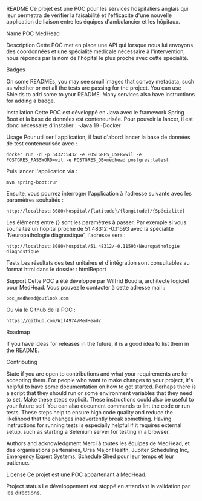 README
Ce projet est une POC pour les services hospitaliers anglais qui leur permettra de vérifier la faisabilité et l'efficacité d'une nouvelle application de liaison entre les équipes d'ambulancier et les hôpitaux.

Name
POC MedHead

Description
Cette POC met en place une API qui lorsque nous lui envoyons des coordonnées et une spécialité médicale nécessaire à l'intervention, nous réponds par la nom de l'hôpital le plus proche avec cette spécialité.

Badges

On some READMEs, you may see small images that convey metadata, such as whether or not all the tests are passing for the project. You can use Shields to add some to your README. Many services also have instructions for adding a badge.

Installation
Cette POC est développé en Java avec le framework Spring Boot et la base de données est conteneurisée. Pour pouvoir la lancer, il est donc nécessaire d'installer :
-Java 19
-Docker

Usage
Pour utiliser l'application, il faut d'abord lancer la base de données de test conteneurisée avec :

    docker run -d -p 5432:5432 -e POSTGRES_USER=wil -e POSTGRES_PASSWORD=wil -e POSTGRES_DB=medhead postgres:latest

Puis lancer l'application via :

    mvn spring-boot:run

Ensuite, vous pourrez interroger l'application à l'adresse suivante avec les paramètres souhaités :

    http://localhost:8080/hospital/{latitude}/{longitude}/{Spécialité}

Les éléments entre {} sont les paramètres à passer. Par exemple si vous souhaitez un hôpital proche de 51.48312:-0.11593 avec la spécialité 'Neuropathologie diagnostique', l'adresse sera :

    http://localhost:8080/hospital/51.48312/-0.11593/Neuropathologie diagnostique

Tests
Les résultats des test unitaires et d'intégration sont consultables au format html dans le dossier : htmlReport

Support
Cette POC a été développé par Wilfrid Boudia, architecte logiciel pour MedHead. Vous pouvez le contacter à cette adresse mail :

    poc_medhead@outlook.com

Ou via le Github de la POC :

    https://github.com/Wil4974/MedHead/

Roadmap

If you have ideas for releases in the future, it is a good idea to list them in the README.

Contributing

State if you are open to contributions and what your requirements are for accepting them.
For people who want to make changes to your project, it's helpful to have some documentation on how to get started. Perhaps there is a script that they should run or some environment variables that they need to set. Make these steps explicit. These instructions could also be useful to your future self.
You can also document commands to lint the code or run tests. These steps help to ensure high code quality and reduce the likelihood that the changes inadvertently break something. Having instructions for running tests is especially helpful if it requires external setup, such as starting a Selenium server for testing in a browser.

Authors and acknowledgment
Merci à toutes les équipes de MedHead, et des organisations partenaires, Ursa Major Health, Jupiter Scheduling Inc, Emergency Expert Systems, Schedule Shed pour leur temps et leur patience.

License
Ce projet est une POC appartenant à MedHead.

Project status
Le développement est stoppé en attendant la validation par les directions.

